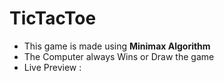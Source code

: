 # TicTacToe

- This game is made using **Minimax Algorithm**
- The Computer always Wins or Draw the game
- Live Preview : 
